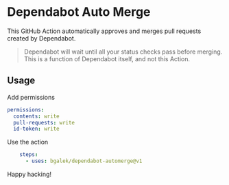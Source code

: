 # Dependabot Auto Merge
This GitHub Action automatically approves and merges pull requests created by Dependabot.

> Dependabot will wait until all your status checks pass before merging. This is a function of Dependabot itself, and not this Action.

## Usage

Add permissions

```yaml
permissions:
  contents: write
  pull-requests: write
  id-token: write
```

Use the action

```yaml
    steps:
      - uses: bgalek/dependabot-automerge@v1
```

Happy hacking!

